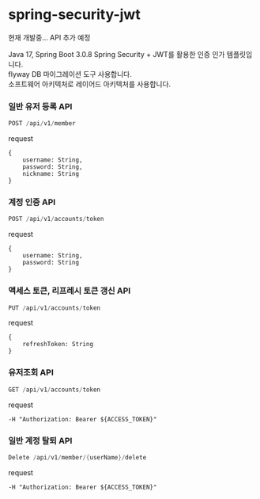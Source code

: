 # spring-security-jwt

현재 개발중... API 추가 예정

Java 17, Spring Boot 3.0.8
Spring Security + JWT를 활용한 인증 인가 템플릿입니다.  
flyway DB 마이그레이션 도구 사용합니다.  
소프트웨어 아키텍처로 레이어드 아키텍처를 사용합니다.  


### 일반 유저 등록 API  
```java  
POST /api/v1/member  
```
request
```  
{
    username: String,
    password: String,
    nickname: String
}
```



### 계정 인증 API
```java
POST /api/v1/accounts/token
```
request
```  
{
    username: String,
    password: String
}
```



### 액세스 토큰, 리프레시 토큰 갱신 API
```java
PUT /api/v1/accounts/token
```
request
```  
{
    refreshToken: String
}
```



### 유저조회 API
```java
GET /api/v1/accounts/token
```
request
```  
-H "Authorization: Bearer ${ACCESS_TOKEN}"
```



### 일반 계정 탈퇴 API  
```java  
Delete /api/v1/member/{userName}/delete  
```
request
```  
-H "Authorization: Bearer ${ACCESS_TOKEN}"
```

